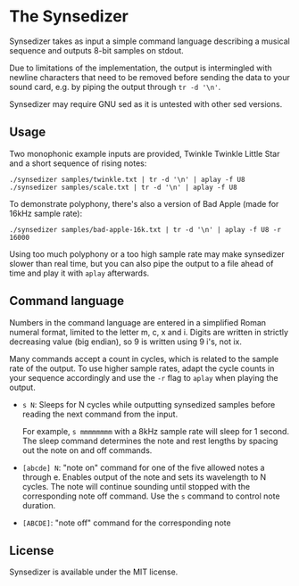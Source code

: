 # The Synsedizer

Synsedizer takes as input a simple command language describing a musical
sequence and outputs 8-bit samples on stdout.

Due to limitations of the implementation, the output is intermingled with
newline characters that need to be removed before sending the data to your
sound card, e.g. by piping the output through `tr -d '\n'`.

Synsedizer may require GNU sed as it is untested with other sed versions.


## Usage


Two monophonic example inputs are provided, Twinkle Twinkle Little Star and a
short sequence of rising notes:

    ./synsedizer samples/twinkle.txt | tr -d '\n' | aplay -f U8
    ./synsedizer samples/scale.txt | tr -d '\n' | aplay -f U8


To demonstrate polyphony, there's also a version of Bad Apple (made for 16kHz
sample rate):

    ./synsedizer samples/bad-apple-16k.txt | tr -d '\n' | aplay -f U8 -r 16000


Using too much polyphony or a too high sample rate may make synsedizer slower
than real time, but you can also pipe the output to a file ahead of time and
play it with `aplay` afterwards.


## Command language

Numbers in the command language are entered in a simplified Roman numeral
format, limited to the letter m, c, x and i. Digits are written in strictly
decreasing value (big endian), so 9 is written using 9 i's, not ix.

Many commands accept a count in cycles, which is related to the sample rate of
the output. To use higher sample rates, adapt the cycle counts in your sequence
accordingly and use the `-r` flag to `aplay` when playing the output.


* `s N`: Sleeps for N cycles while outputting synsedized samples before reading
  the next command from the input.

  For example, `s mmmmmmmm` with a 8kHz sample rate will sleep for 1 second.
  The sleep command determines the note and rest lengths by spacing out the
  note on and off commands.

* `[abcde] N`: "note on" command for one of the five allowed notes a through e.
  Enables output of the note and sets its wavelength to N cycles. The note will
  continue sounding until stopped with the corresponding note off command.
  Use the `s` command to control note duration.

* `[ABCDE]`: "note off" command for the corresponding note


## License

Synsedizer is available under the MIT license.
